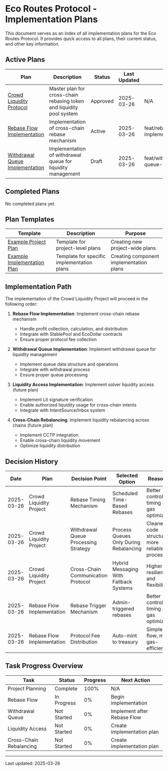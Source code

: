 # Eco Routes Protocol - Implementation Plans

This document serves as an index of all implementation plans for the Eco Routes Protocol. It provides quick access to all plans, their current status, and other key information.

## Active Plans

| Plan | Description | Status | Last Updated | Branch |
|------|-------------|--------|-------------|--------|
| [Crowd Liquidity Protocol](./crowd-liquidity-project-plan.md) | Master plan for cross-chain rebasing token and liquidity pool system | Approved | 2025-03-26 | N/A |
| [Rebase Flow Implementation](./rebase-flow-implementation-plan.md) | Implementation of cross-chain rebase mechanism | Active | 2025-03-26 | feat/rebase/rebase-flow-implementation |
| [Withdrawal Queue Implementation](./withdrawal-queue-implementation-plan.md) | Implementation of withdrawal queue for liquidity management | Draft | 2025-03-26 | feat/withdrawal/withdrawal-queue-implementation |

## Completed Plans

No completed plans yet.

## Plan Templates

| Template | Description | Purpose |
|----------|-------------|---------|
| [Example Project Plan](./examples/example-project-plan.md) | Template for project-level plans | Creating new project-wide plans |
| [Example Implementation Plan](./examples/example-implementation-plan.md) | Template for specific implementation plans | Creating component implementation plans |

## Implementation Path

The implementation of the Crowd Liquidity Project will proceed in the following order:

1. **Rebase Flow Implementation**: Implement cross-chain rebase mechanism
   - Handle profit collection, calculation, and distribution
   - Integrate with StablePool and EcoDollar contracts
   - Ensure proper protocol fee collection

2. **Withdrawal Queue Implementation**: Implement withdrawal queue for liquidity management
   - Implement queue data structure and operations
   - Integrate with withdrawal process
   - Ensure proper queue processing

3. **Liquidity Access Implementation**: Implement solver liquidity access (future plan)
   - Implement Lit signature verification
   - Enable authorized liquidity usage for cross-chain intents
   - Integrate with IntentSource/Inbox system

4. **Cross-Chain Rebalancing**: Implement liquidity rebalancing across chains (future plan)
   - Implement CCTP integration
   - Enable cross-chain liquidity movement
   - Optimize liquidity distribution

## Decision History

| Date | Plan | Decision Point | Selected Option | Reasoning |
|------|------|----------------|-----------------|-----------|
| 2025-03-26 | Crowd Liquidity Project | Rebase Timing Mechanism | Scheduled Time-Based Rebases | Better control over timing and gas optimization |
| 2025-03-26 | Crowd Liquidity Project | Withdrawal Queue Processing Strategy | Process Queues Only During Rebalancing | Cleaner code structure, more reliable processing |
| 2025-03-26 | Crowd Liquidity Project | Cross-Chain Communication Protocol | Hybrid Messaging With Fallback Systems | Higher resilience and flexibility |
| 2025-03-26 | Rebase Flow Implementation | Rebase Trigger Mechanism | Admin-triggered rebases | Better control over timing and gas optimization |
| 2025-03-26 | Rebase Flow Implementation | Protocol Fee Distribution | Auto-mint to treasury | Simpler flow, more gas-efficient |

## Task Progress Overview

| Task | Status | Progress | Next Action |
|------|--------|----------|-------------|
| Project Planning | Complete | 100% | N/A |
| Rebase Flow | In Progress | 0% | Begin implementation |
| Withdrawal Queue | Not Started | 0% | Implement after Rebase Flow |
| Liquidity Access | Not Started | 0% | Create implementation plan |
| Cross-Chain Rebalancing | Not Started | 0% | Create implementation plan |

---

Last updated: 2025-03-26